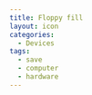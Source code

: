 ```yaml
---
title: Floppy fill
layout: icon
categories:
  - Devices
tags:
  - save
  - computer
  - hardware
---
```

